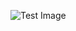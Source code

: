 ![Test Image](https://www.lovequotesmessages.com/wp-content/uploads/2018/04/obi_wan_stupid_meme1.jpg)
